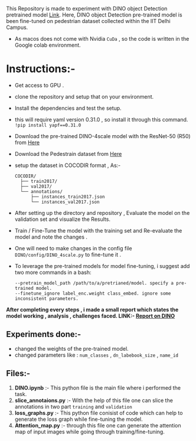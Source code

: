 This Repository is made to experiment with DINO object Detection pretrained model [Link]( https://github.com/IDEA-Research/DINO?tab=readme-ov-file ).
Here, DINO object Detection pre-trained model is been fine-tuned on pedestrian dataset collected within the IIT Delhi Campus.

- As macos does not come with Nvidia `CuDa` , so the code is written in the Google colab environment.

# Instructions:-

- Get access to GPU .
  
- clone the repository and setup that on your environment.
  
- Install the dependencies and test the setup.
  
- this will require yaml version 0.31.0 , so install it through this command. `!pip install yapf==0.31.0`

- Download the pre-trained DINO-4scale model with the ResNet-50 (R50) from [Here](https://drive.google.com/drive/folders/1qD5m1NmK0kjE5hh-G17XUX751WsEG-h_)

- Download the Pedestrain dataset from [Here](https://drive.google.com/drive/folders/1DCpmo919b7OrAng9clEbiMHjO3D0hyoa?usp=sharing)

- setup the dataset in COCODIR format , As:-

      COCODIR/
        ├── train2017/
        ├── val2017/
        └── annotations/
        	├── instances_train2017.json
        	└── instances_val2017.json


- After setting up the directory and repository , Evaluate the model on the validation set and visualize the Results.

- Train / Fine-Tune the model with the training set and Re-evaluate the model and note the changes .

- One will need to make changes in the config file `DINO/config/DINO_4scale.py` to fine-tune it .

- To leverage the pre-trained models for model fine-tuning, i suggest add two more commands in a bash:

      --pretrain_model_path /path/to/a/pretrianed/model. specify a pre-trained model.
      --finetune_ignore label_enc.weight class_embed. ignore some inconsistent parameters.



**After completing every steps , i made a small report which states the model working , analysis , challenges faced. 
LINK:- [Report on DINO](https://docs.google.com/document/d/1mD_nRejf79o-b4RCWiVae7XnUi2stnjuzl4GtM3n3Yw/edit?usp=sharing)**


## Experiments done:-

- changed the weights of the pre-trained model.
- changed parameters like : `num_classes`  , `dn_labebook_size`  ,  `name_id`

## Files:-
1. **DINO.ipynb** :- This python file is the main file where i performed the task.
2. **slice_annotaions.py** :- With the help of this file one can slice the annotations in two part `training` and `validation`
3. **loss_graphs.py** :- This python file conisist of code which can help to generate the loss graph while fine-tuning the model.
4. **Attention_map.py** :- through this file one can generate the attention map of input images while going through training/fine-tuning.


